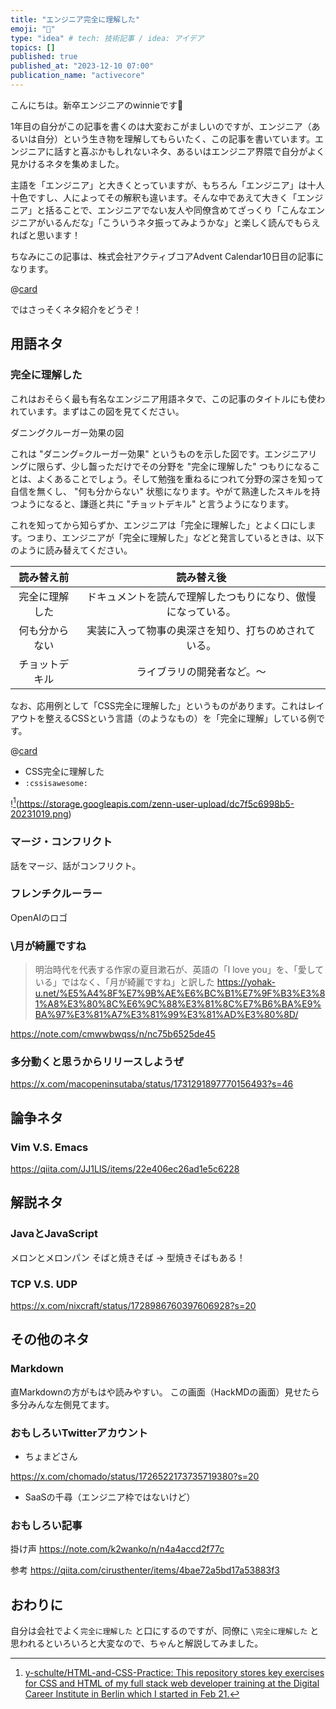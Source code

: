 ```yaml
---
title: "エンジニア完全に理解した"
emoji: "💨"
type: "idea" # tech: 技術記事 / idea: アイデア
topics: []
published: true
published_at: "2023-12-10 07:00"
publication_name: "activecore"
---
```


こんにちは。新卒エンジニアのwinnieです🐥

1年目の自分がこの記事を書くのは大変おこがましいのですが、エンジニア（あるいは自分）という生き物を理解してもらいたく、この記事を書いています。エンジニアに話すと喜ぶかもしれないネタ、あるいはエンジニア界隈で自分がよく見かけるネタを集めました。

主語を「エンジニア」と大きくとっていますが、もちろん「エンジニア」は十人十色ですし、人によってその解釈も違います。そんな中であえて大きく「エンジニア」と括ることで、エンジニアでない友人や同僚含めてざっくり「こんなエンジニアがいるんだな」「こういうネタ振ってみようかな」と楽しく読んでもらえればと思います！

ちなみにこの記事は、株式会社アクティブコアAdvent Calendar10日目の記事になります。

@[card](https://qiita.com/advent-calendar/2023/activecore)

ではさっそくネタ紹介をどうぞ！

## 用語ネタ

### 完全に理解した

これはおそらく最も有名なエンジニア用語ネタで、この記事のタイトルにも使われています。まずはこの図を見てください。

ダニングクルーガー効果の図

これは "ダニング=クルーガー効果" というものを示した図です。エンジニアリングに限らず、少し齧っただけでその分野を "完全に理解した" つもりになることは、よくあることでしょう。そして勉強を重ねるにつれて分野の深さを知って自信を無くし、 "何も分からない" 状態になります。やがて熟達したスキルを持つようになると、謙遜と共に "チョットデキル" と言うようになります。

これを知ってから知らずか、エンジニアは「完全に理解した」とよく口にします。つまり、エンジニアが「完全に理解した」などと発言しているときは、以下のように読み替えてください。

| 読み替え前 | 読み替え後 |
| :--: | :--: |
| 完全に理解した | ドキュメントを読んで理解したつもりになり、傲慢になっている。 |
| 何も分からない | 実装に入って物事の奥深さを知り、打ちのめされている。 |
| チョットデキル | ライブラリの開発者など。〜 |

なお、応用例として「CSS完全に理解した」というものがあります。これはレイアウトを整えるCSSという言語（のようなもの）を「完全に理解」している例です。

@[card](https://x.com/ito_yusaku/status/1042604780718157824?s=2)

- CSS完全に理解した
- `:cssisawesome:`

![^1](https://storage.googleapis.com/zenn-user-upload/dc7f5c6998b5-20231019.png)
[^1]: [y-schulte/HTML-and-CSS-Practice: This repository stores key exercises for CSS and HTML of my full stack web developer training at the Digital Career Institute in Berlin which I started in Feb 21.](https://github.com/y-schulte/HTML-and-CSS-Practice)

### マージ・コンフリクト

話をマージ、話がコンフリクト。

### フレンチクルーラー

OpenAIのロゴ

### \月が綺麗ですね

> 明治時代を代表する作家の夏目漱石が、英語の「I love you」を、「愛している」ではなく、「月が綺麗ですね」と訳した
https://yohak-u.net/%E5%A4%8F%E7%9B%AE%E6%BC%B1%E7%9F%B3%E3%81%A8%E3%80%8C%E6%9C%88%E3%81%8C%E7%B6%BA%E9%BA%97%E3%81%A7%E3%81%99%E3%81%AD%E3%80%8D/

https://note.com/cmwwbwqss/n/nc75b6525de45

### 多分動くと思うからリリースしようぜ

https://x.com/macopeninsutaba/status/1731291897770156493?s=46

## 論争ネタ

### Vim  V.S. Emacs

https://qiita.com/JJ1LIS/items/22e406ec26ad1e5c6228

## 解説ネタ

### JavaとJavaScript

メロンとメロンパン
そばと焼きそば -> 型焼きそばもある！

### TCP V.S. UDP

https://x.com/nixcraft/status/1728986760397606928?s=20

## その他のネタ

### Markdown

直Markdownの方がもはや読みやすい。
この画面（HackMDの画面）見せたら多分みんな左側見てます。

### おもしろいTwitterアカウント

- ちょまどさん

https://x.com/chomado/status/1726522173735719380?s=20

- SaaSの千尋（エンジニア枠ではないけど）

### おもしろい記事

掛け声
https://note.com/k2wanko/n/n4a4accd2f77c

参考
https://qiita.com/cirusthenter/items/4bae72a5bd17a53883f3

## おわりに

自分は会社でよく`完全に理解した` と口にするのですが、同僚に `\完全に理解した` と思われるといろいろと大変なので、ちゃんと解説してみました。
